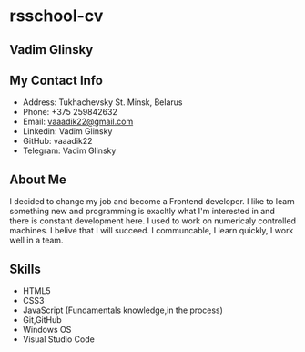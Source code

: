 # rsschool-cv

Vadim Glinsky
---
My Contact Info
---
* Address: Tukhachevsky St. Minsk, Belarus
* Phone: +375 259842632
* Email: vaaadik22@gmail.com
* Linkedin: Vadim Glinsky
* GitHub: vaaadik22
* Telegram: Vadim Glinsky

About Me
---
I decided to change my job and become a Frontend developer. I like to learn something new and programming is exacltly what I'm interested in and there is constant development here. I used to work on numericaly controlled machines. I belive that I will succeed. I communcable, I learn quickly, I work well in a team.

Skills
---
* HTML5
* CSS3
* JavaScript (Fundamentals knowledge,in the process)
* Git,GitHub
* Windows OS
* Visual Studio Code
